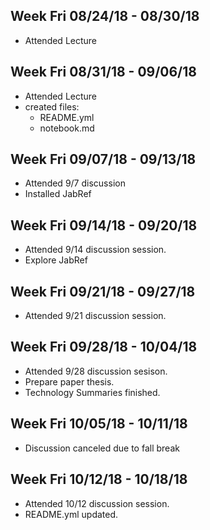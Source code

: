 Week Fri 08/24/18  - 08/30/18
-----------------------------

* Attended Lecture



Week Fri 08/31/18  - 09/06/18
-----------------------------

* Attended Lecture
* created files:
  * README.yml
  * notebook.md


Week Fri 09/07/18  - 09/13/18
-----------------------------
* Attended 9/7 discussion
* Installed JabRef

Week Fri 09/14/18 - 09/20/18
----------------------------
* Attended 9/14 discussion session.
* Explore JabRef

Week Fri 09/21/18 - 09/27/18
----------------------------
* Attended 9/21 discussion session.

Week Fri 09/28/18 - 10/04/18
----------------------------
* Attended 9/28 discussion sesison.
* Prepare paper thesis.
* Technology Summaries finished.

Week Fri 10/05/18 - 10/11/18
----------------------------
* Discussion canceled due to fall break

Week Fri 10/12/18 - 10/18/18
----------------------------
* Attended 10/12 discussion session.
* README.yml updated.
